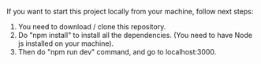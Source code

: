 If you want to start this project locally from your machine, follow next steps:

1. You need to download / clone this repository.
2. Do "npm install" to install all the dependencies. (You need to have Node js installed on your machine).
3. Then do "npm run dev" command, and go to localhost:3000.
